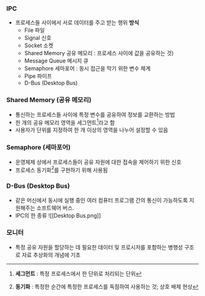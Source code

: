 ### IPC
- 프로세스들 사이에서 서로 데이터를 주고 받는 행위
	**방식**
	- File 파일
	- Signal 신호
	- Socket 소켓
	- Shared Memory 공유 메모리 : 프로세스 사이에 값을 공유하는 것)
	- Message Queue 메시지 큐
	- Semaphore 세마포어 : 동시 접근을 막기 위한 변수 체계
	- Pipe 파이프
	- D-Bus (Desktop Bus)

### Shared Memory (공유 메모리)
- 통신하는 프로세스들 사이에 특정 변수를 공유하여 정보를 교환하는 방법
- 한 개의 공유 메모리 영역을 세그먼트[^Segment]라고 함
- 사용자가 단위를 지정하여 한 개 이상의 영역을 나누어 설정할 수 있음

### Semaphore (세마포어)
- 운영체제 상에서 프로세스들이 공유 자원에 대한 접속을 제어하기 위한 신호
- 프로세스 동기화[^Synchronization]를 구현하기 위해 사용됨

### D-Bus (Desktop Bus)
- 같은 머신에서 동시에 실행 중인 여러 컴퓨터 프로그램 간의 통신이 가능하도록 지원해주는 소프트웨어 버스.
- IPC의 한 종류
![[Desktop Bus.png]]

### 모니터
- 특정 공유 자원을 할당하는 데 필요한 데이터 및 프로시저를 포함하는 병행성 구조로 자료 추상화의 개념에 기초

[^Segment]: **세그먼트** : 특정 프로세스에서 한 단위로 처리되는 단위
[^Synchronization]: **동기화** : 특정한 순간에 특정한 프로세스를 독점하여 사용하는 것; 상호 배제 현상[^3]
[^3]: **상호 배제** : 여러 프로세스들이 하나의 공유 자원을 상호 배타적으로 사용할 수 있으나, 동시에 사용할 수 없도록 하는 것